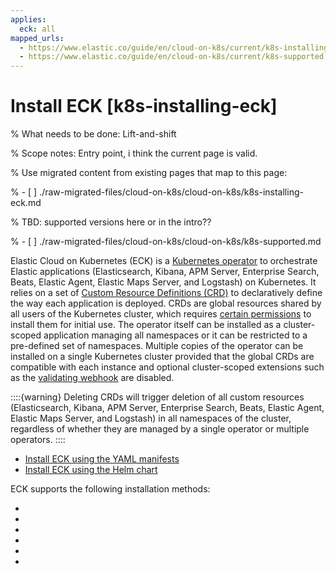 ```yaml
---
applies:
  eck: all
mapped_urls:
  - https://www.elastic.co/guide/en/cloud-on-k8s/current/k8s-installing-eck.html
  - https://www.elastic.co/guide/en/cloud-on-k8s/current/k8s-supported.html
---
```


# Install ECK [k8s-installing-eck]

% What needs to be done: Lift-and-shift

% Scope notes: Entry point, i think the current page is valid.

% Use migrated content from existing pages that map to this page:

% - [ ] ./raw-migrated-files/cloud-on-k8s/cloud-on-k8s/k8s-installing-eck.md

% TBD: supported versions here or in the intro??

% - [ ] ./raw-migrated-files/cloud-on-k8s/cloud-on-k8s/k8s-supported.md

Elastic Cloud on Kubernetes (ECK) is a [Kubernetes operator](https://kubernetes.io/docs/concepts/extend-kubernetes/operator/) to orchestrate Elastic applications (Elasticsearch, Kibana, APM Server, Enterprise Search, Beats, Elastic Agent, Elastic Maps Server, and Logstash) on Kubernetes. It relies on a set of [Custom Resource Definitions (CRD)](https://kubernetes.io/docs/concepts/extend-kubernetes/api-extension/custom-resources/#customresourcedefinitions) to declaratively define the way each application is deployed. CRDs are global resources shared by all users of the Kubernetes cluster, which requires [certain permissions](../../../deploy-manage/deploy/cloud-on-k8s/required-rbac-permissions.md#k8s-eck-permissions-installing-crds) to install them for initial use. The operator itself can be installed as a cluster-scoped application managing all namespaces or it can be restricted to a pre-defined set of namespaces. Multiple copies of the operator can be installed on a single Kubernetes cluster provided that the global CRDs are compatible with each instance and optional cluster-scoped extensions such as the [validating webhook](../../../deploy-manage/deploy/cloud-on-k8s/configure-validating-webhook.md) are disabled.

::::{warning}
Deleting CRDs will trigger deletion of all custom resources (Elasticsearch, Kibana, APM Server, Enterprise Search, Beats, Elastic Agent, Elastic Maps Server, and Logstash) in all namespaces of the cluster, regardless of whether they are managed by a single operator or multiple operators.
::::

* [Install ECK using the YAML manifests](../../../deploy-manage/deploy/cloud-on-k8s/install-using-yaml-manifest-quickstart.md)
* [Install ECK using the Helm chart](../../../deploy-manage/deploy/cloud-on-k8s/install-using-helm-chart.md)

ECK supports the following installation methods:
- [](./install-using-helm-chart.md)
- [](./install-using-yaml-manifest-quickstart.md)
- [](./deploy-eck-on-openshift.md)
- [](./deploy-eck-on-gke-autopilot.md)
- [](./deploy-fips-compatible-version-of-eck.md)
- [](./air-gapped-install.md)